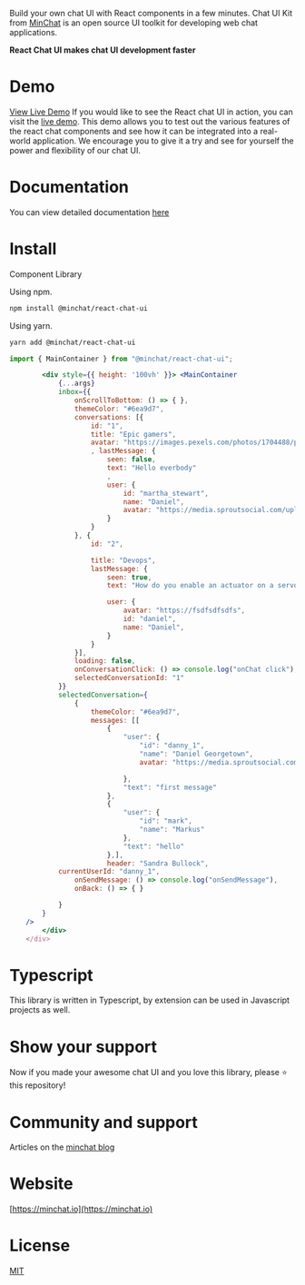 Build your own chat UI with React components in a few minutes. Chat UI Kit from [MinChat](https://minchat.io) is an open source UI toolkit for developing web chat applications.

**React Chat UI makes chat UI development faster**

# Demo

[View Live Demo](https://minchat.io/demo)
If you would like to see the React chat UI in action, you can visit the [live demo](https://minchat.io/demo). 
This demo allows you to test out the various features of the react chat components and see how it can be 
integrated into a real-world application. We encourage you to give it a try and see for yourself the power 
and flexibility of our chat UI. 

# Documentation
You can view detailed documentation [here](https://react.minchat.io)

# Install

Component Library

Using npm.
```bash
npm install @minchat/react-chat-ui
```

Using yarn.
```bash
yarn add @minchat/react-chat-ui
```


```jsx
import { MainContainer } from "@minchat/react-chat-ui";

        <div style={{ height: '100vh' }}> <MainContainer
            {...args}
            inbox={{
                onScrollToBottom: () => { },
                themeColor: "#6ea9d7",
                conversations: [{
                    id: "1",
                    title: "Epic gamers",
                    avatar: "https://images.pexels.com/photos/1704488/pexels-photo-1704488.jpeg?cs=srgb&dl=pexels-suliman-sallehi-1704488.jpg&fm=jpg"
                    , lastMessage: {
                        seen: false,
                        text: "Hello everbody"
                        ,
                        user: {
                            id: "martha_stewart",
                            name: "Daniel",
                            avatar: "https://media.sproutsocial.com/uploads/2022/06/profile-picture.jpeg"
                        }
                    }
                }, {
                    id: "2",

                    title: "Devops",
                    lastMessage: {
                        seen: true,
                        text: "How do you enable an actuator on a servo motor of a hardware and design laboratory experiment in the city,an actuator on a servo motor of a hardware and design laboratory experiment in the city",

                        user: {
                            avatar: "https://fsdfsdfsdfs",
                            id: "daniel",
                            name: "Daniel",
                        }
                    }
                }],
                loading: false,
                onConversationClick: () => console.log("onChat click"),
                selectedConversationId: "1"
            }}
            selectedConversation={
                {
                    themeColor: "#6ea9d7",
                    messages: [[
                        {
                            "user": {
                                "id": "danny_1",
                                "name": "Daniel Georgetown",
                                avatar: "https://media.sproutsocial.com/uploads/2022/06/profile-picture.jpeg"

                            },
                            "text": "first message"
                        },
                        {
                            "user": {
                                "id": "mark",
                                "name": "Markus"
                            },
                            "text": "hello"
                        },],
                        header: "Sandra Bullock",
            currentUserId: "danny_1",
                onSendMessage: () => console.log("onSendMessage"),
                onBack: () => { }

            }
        }
    />
        </div>
    </div>
```

# Typescript

This library is written in Typescript, by extension can be used in Javascript projects as well.

# Show your support
Now if you made your awesome chat UI and you love this library, please ⭐ this repository!

# Community and support

Articles on the [minchat blog](https://minchat.io/blog)

# Website

[https://minchat.io](https://minchat.io)

# License

[MIT](https://github.com/MinChatHQ/react-chat-ui/blob/master/LICENSE)
